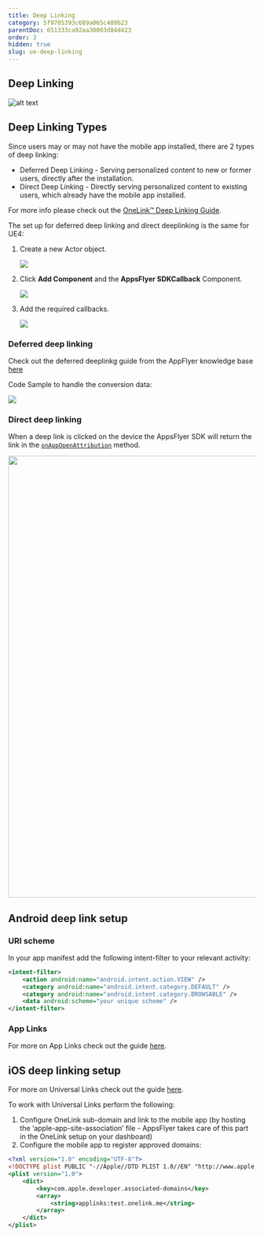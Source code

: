 ```yaml
---
title: Deep Linking
category: 5f9705393c689a065c409b23
parentDoc: 651333ca92aa30003d84d423
order: 3
hidden: true
slug: ue-deep-linking
---
```


## Deep Linking

![alt text](https://massets.appsflyer.com/wp-content/uploads/2018/03/21101417/app-installed-Recovered.png)

## Deep Linking Types

Since users may or may not have the mobile app installed, there are 2 types of deep linking:

- Deferred Deep Linking - Serving personalized content to new or former users, directly after the installation. 
- Direct Deep Linking - Directly serving personalized content to existing users, which already have the mobile app installed.

For more info please check out the [OneLink™ Deep Linking Guide](https://support.appsflyer.com/hc/en-us/articles/208874366-OneLink-Deep-Linking-Guide#Intro).

The set up for deferred deep linking and direct deeplinking is the same for UE4:

1. Create a new Actor object.

   ![](https://files.readme.io/83370fb-AddNewActor.png)

2. Click **Add Component** and the **AppsFlyer SDKCallback** Component.  
   
   ![](https://files.readme.io/698d455-AddComponent.png)
3. Add the required callbacks.  
   
   ![](https://files.readme.io/e0f07bc-AddMethodsGCD.png)

### Deferred deep linking

Check out the deferred deeplinkg guide from the AppFlyer knowledge base [here](https://support.appsflyer.com/hc/en-us/articles/207032096-Accessing-AppsFlyer-Attribution-Conversion-Data-from-the-SDK-Deferred-Deeplinking-#Introduction)

Code Sample to handle the conversion data:  

![](https://files.readme.io/59611f1-GCDExample.png)

### Direct deep linking

When a deep link is clicked on the device the AppsFlyer SDK will return the link in the [`onAppOpenAttribution`](https://support.appsflyer.com/hc/en-us/articles/208874366-OneLink-Deep-Linking-Guide#deep-linking-data-the-onappopenattribution-method-) method.

<img src="https://files.readme.io/28f1512-OAOAExample.png"  width="900"/>

## Android deep link setup

### URI scheme

In your app manifest add the following intent-filter to your relevant activity:

```xml
<intent-filter>
    <action android:name="android.intent.action.VIEW" />
    <category android:name="android.intent.category.DEFAULT" />
    <category android:name="android.intent.category.BROWSABLE" />
    <data android:scheme="your unique scheme" />
</intent-filter>
```

### App Links

For more on App Links check out the guide [here](https://support.appsflyer.com/hc/en-us/articles/115005314223-Deep-Linking-Users-with-Android-App-Links#what-are-android-app-links).

## iOS deep linking setup

For more on Universal Links check out the guide [here](https://support.appsflyer.com/hc/en-us/articles/208874366-OneLink-Deep-Linking-Guide#setups-universal-links).

To work with Universal Links perform the following:

1. Configure OneLink sub-domain and link to the mobile app (by hosting the ‘apple-app-site-association’ file - AppsFlyer takes care of this part in the OneLink setup on your dashboard)
2. Configure the mobile app to register approved domains:

```xml
<?xml version="1.0" encoding="UTF-8"?>
<!DOCTYPE plist PUBLIC "-//Apple//DTD PLIST 1.0//EN" "http://www.apple.com/DTDs/PropertyList-1.0.dtd">
<plist version="1.0">
    <dict>
        <key>com.apple.developer.associated-domains</key>
        <array>
            <string>applinks:test.onelink.me</string>
        </array>
    </dict>
</plist>
```